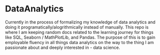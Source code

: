 # DataAnalytics
Currently in the process of formalizing my knowledge of data analytics and doing it programatically/alogrithmically instead of manually. This repo is where I am keeping random docs related to the learning journey for things like SQL, Seaborn / MathPlotLib, and Pandas. 
The purpose of this is to gain employable fluency in all things data analytics on the way to the thing I am passionate about and deeply interested in - data science. 
